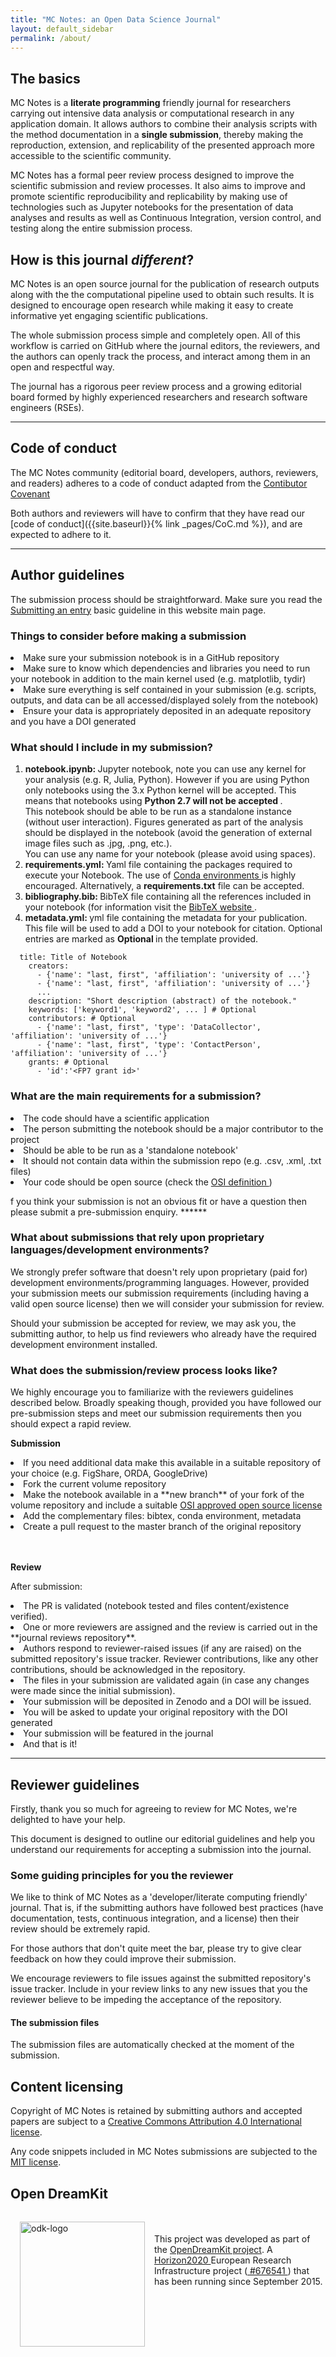 ```yaml
---
title: "MC Notes: an Open Data Science Journal"
layout: default_sidebar
permalink: /about/
---
```


## The basics

MC Notes is a **literate programming** friendly journal for researchers carrying out intensive data analysis or computational research in any application domain.
It allows authors to combine their analysis scripts with the method documentation in a **single submission**, thereby making the reproduction, extension, and replicability
of the presented approach more accessible to the scientific community.

MC Notes has a formal peer review process designed to improve the scientific
submission and review processes.
It also aims to improve and promote scientific reproducibility and replicability
by making use of technologies such as Jupyter notebooks for the presentation
of data analyses and results as well as Continuous Integration, version control, and
testing along the entire submission process.

## How is this journal _different_?

MC Notes is an open source journal for the publication of research outputs
along with the the computational pipeline used to obtain such results. It is
designed to encourage open research while making it easy to create informative yet engaging
scientific publications.

The whole submission process simple and completely open. All of this workflow
is carried on GitHub where the journal editors, the reviewers, and the authors can openly track the process, and interact among them in an open and respectful way.

The journal has a rigorous peer review process and a growing editorial board formed by highly experienced researchers and research software engineers (RSEs).

---

## Code of conduct
The MC Notes community (editorial board, developers, authors, reviewers, and readers) adheres to a code of conduct adapted from the [Contibutor Covenant](http://contributor-covenant.org)

Both authors and reviewers will have to confirm that they have read our [code of conduct]({{site.baseurl}}{% link _pages/CoC.md %}),
and are expected to adhere to it.

---

## Author guidelines
The submission process should be straightforward. Make sure you read the [Submitting an entry]({{site.baseurl}}) basic guideline in this website main page.

### Things to consider before making a submission

  <li> Make sure your submission notebook is in a GitHub repository </li>
  <li>  Make sure to know which dependencies and libraries you need to run your notebook in addition to the main kernel used (e.g. matplotlib, tydir)</li>
  <li> Make sure everything is self contained in your submission (e.g. scripts, outputs, and data can be all accessed/displayed solely from the notebook) </li>
  <li>  Ensure your data is appropriately deposited in an adequate repository and you have a DOI generated </li>


### What should I include in my submission?

<ol>
  <li> <strong> notebook.ipynb: </strong> Jupyter notebook, note you can use any kernel for your analysis (e.g. R, Julia, Python).
  However if you are using Python only notebooks using the 3.x Python kernel
  will be accepted. This means that notebooks using <strong> Python 2.7 will
  not be accepted </strong>. <br>This notebook should be able to be run as a
  standalone instance (without user interaction). Figures generated as part of
  the analysis should be displayed in the notebook (avoid the generation of
  external image files such as .jpg, .png, etc.). <br>You can use any name for
  your notebook (please avoid using spaces).
  </li>

  <li> <strong> requirements.yml: </strong>  Yaml file containing the packages
  required to execute your Notebook.
  The use of <a href='https://conda.io/docs/using/envs.html'> Conda environments
  </a> is highly encouraged. Alternatively, a <strong>requirements.txt</strong> file can be accepted.
  </li>

  <li> <strong> bibliography.bib: </strong> BibTeX file containing all the references included in your notebook (for information visit the <a href='http://www.bibtex.org' target='blank'>
  BibTeX website </a>.
  </li>

  <li> <strong> metadata.yml: </strong> yml file containing the metadata
  for your publication. This file will be used to add a DOI to your notebook
  for citation.
  Optional entries are marked as <strong> Optional </strong> in the template provided.
  </li>

</ol>

~~~
  title: Title of Notebook
    creators:
      - {'name': "last, first", 'affiliation': 'university of ...'}
      - {'name': "last, first", 'affiliation': 'university of ...'}
      ...
    description: "Short description (abstract) of the notebook."
    keywords: ['keyword1', 'keyword2', ... ] # Optional
    contributors: # Optional
      - {'name': "last, first", 'type': 'DataCollector', 'affiliation': 'university of ...'}
      - {'name': "last, first", 'type': 'ContactPerson', 'affiliation': 'university of ...'}
    grants: # Optional
      - 'id':'<FP7 grant id>'
~~~

### What are the main requirements for a submission?

 <li> The code should have a scientific application </li>
 <li> The person submitting the notebook should be a major contributor to the
 project </li>
 <li> Should be able to be run as a 'standalone notebook' </li>
 <li> It should not contain data within the submission repo (e.g. .csv, .xml, .txt files) </li>
 <li> Your code should be open source (check the <a href='https://opensource.org/osd' target='blank'> OSI definition </a>) </li>

f you think your submission is not an obvious fit or have a question then please submit a pre-submission enquiry. ******

### What about submissions that rely upon proprietary languages/development environments?

We strongly prefer software that doesn't rely upon proprietary (paid for) development environments/programming languages. However, provided your submission meets our submission requirements (including having a valid open source license) then we will consider your submission for review.

Should your submission be accepted for review, we may ask you, the submitting author, to help us find reviewers who already have the required development environment installed.

### What does the submission/review process looks like?
We highly encourage you to familiarize with the reviewers guidelines described below. Broadly speaking though, provided you have followed our pre-submission steps and meet our submission requirements then you should expect a rapid review.

**Submission**

  <li>If you need additional data make this available in a suitable repository
  of your choice (e.g. FigShare, ORDA, GoogleDrive)</li>
  <li>Fork the current volume repository</li>
  <li>Make the notebook available in a **new branch** of your fork of the
  volume repository and include a suitable
  <a href='https://opensource.org/licenses'> OSI approved open source license </a></li>
  <li>Add the complementary files: bibtex, conda environment, metadata</li>
  <li>Create a pull request to the master branch of the original repository</li>

<br> <br>
**Review**

After submission:
<li> The PR is validated (notebook tested and files content/existence verified).</li>
<li> One or more reviewers are assigned and the review is carried out in the **journal reviews repository**. </li>
<li> Authors respond to reviewer-raised issues (if any are raised) on the submitted repository's issue tracker. Reviewer contributions, like any other contributions, should be acknowledged in the repository. </li>
<li> The files in your submission are validated again (in case any changes were
  made since the initial submission). </li>
<li> Your submission will  be deposited in Zenodo and a DOI will be issued.</li>
<li> You will be asked to update your original repository with the DOI generated </li>
<li> Your submission will be featured in the journal </li>
<li> And that is it! </li>

---

## Reviewer guidelines

Firstly, thank you so much for agreeing to review for MC Notes, we're
delighted to have your help.

This document is designed to outline our editorial guidelines and help
you understand our requirements for accepting a submission into the journal.

### Some guiding principles for you the reviewer
We like to think of MC Notes as a 'developer/literate computing friendly' journal.
That is, if the submitting authors have followed best practices
(have documentation, tests, continuous integration, and a license) then their
review should be extremely rapid.


For those authors that don't quite meet the bar, please try to give clear
feedback on how they could improve their submission.

We encourage reviewers to file issues against the submitted repository's issue
tracker. Include in your review links to any new issues that you the reviewer
believe to be impeding the acceptance of the repository.

#### The submission files
The submission files are automatically checked at the moment of the submission.

## Content licensing
Copyright of MC Notes is retained by submitting authors and accepted papers are
subject to a [Creative Commons Attribution 4.0 International license](https://creativecommons.org/licenses/by/4.0/).

Any code snippets included in MC Notes submissions are subjected to the [MIT license](https://opensource.org/licenses/MIT).

## Open DreamKit

<a href='http://opendreamkit.org' target='blank'><img src='{{ "/images/ODK.png" | prepend:absolute_url }}'
style='width:200px; display:inline; float:left; padding: 15px' alt='odk-logo'>
</a>
<br><br>
This project was developed as part of the <a href='http://opendreamkit.org' target='blank'> OpenDreamKit project</a>. A <a href='https://ec.europa.eu/programmes/horizon2020/'> Horizon2020 </a> European
Research Infrastructure project (<a href='http://cordis.europa.eu/project/rcn/198334_en.html'> #676541 </a>) that
has been running since September 2015.  

<br> <br> <br> <br>
